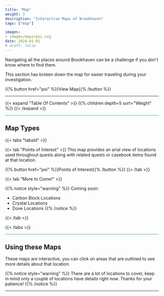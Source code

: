 ```yaml
---
title: "Map"
weight: 3
description: "Interactive Maps of Brookhaven"
tags: ["map"]

images:
- images/maps/poi.svg
date: 2024-01-01
# draft: false
--- 
```



Navigating all the places around Brookhaven can be a challenge if you don't know where to find them. 

This section has broken down the map for easier traveling during your investigation. 


{{% button href="poi" %}}View Map{{% /button %}}

---

{{< expand "Table Of Contents" >}} 
{{% children depth=5 sort="Weight" %}}
{{< /expand >}}

<hr style="background-color: #28b44c" size=8>

## Map Types

{{< tabs "tabsId" >}}

{{< tab "Points of Interest" >}}
This map provides an arial view of locations used throughout quests along with related quests or casebook items found at that location.

{{% button href="poi" %}}Points of Interest{{% /button %}}
{{< /tab >}}

{{< tab "More to Come!" >}}

{{% notice style="warning" %}}
Coming soon: 

- Carbon Block Locations
- Crystal Locations
- Dove Locations
{{% /notice %}}

{{< /tab >}}

{{< /tabs >}}

<hr style="background-color: #28b44c" size=8>

## Using these Maps

These maps are interactive, you can click on areas that are outlined to see more details about that location.

{{% notice style="warning" %}}
There are a lot of locations to cover, keep in mind only a couple of locations have details right now. Thanks for your patience!
{{% /notice %}}

---
